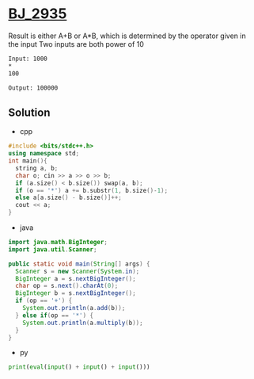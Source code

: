 # [BJ_2935](https://acmicpc.net/problem/2935)

Result is either A+B or A*B, which is determined by the operator given in the input
Two inputs are both power of 10

```txt
Input: 1000
*
100

Output: 100000
```

## Solution

* cpp

```cpp
#include <bits/stdc++.h>
using namespace std;
int main(){
  string a, b;
  char o; cin >> a >> o >> b;
  if (a.size() < b.size()) swap(a, b);
  if (o == '*') a += b.substr(1, b.size()-1);
  else a[a.size() - b.size()]++;
  cout << a;
}
```

* java

```java
import java.math.BigInteger;
import java.util.Scanner;

public static void main(String[] args) {
  Scanner s = new Scanner(System.in);
  BigInteger a = s.nextBigInteger();
  char op = s.next().charAt(0);
  BigInteger b = s.nextBigInteger();
  if (op == '+') {
    System.out.println(a.add(b));
  } else if(op == '*') {
    System.out.println(a.multiply(b));
  }
}
```

* py

```py
print(eval(input() + input() + input()))
```
